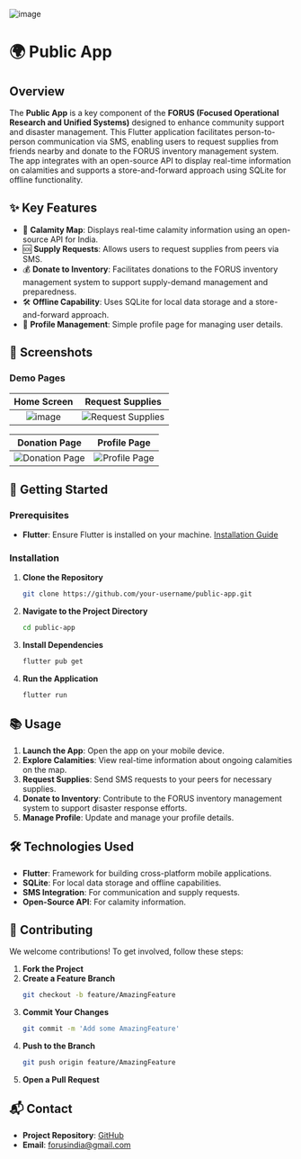 ![image](https://github.com/user-attachments/assets/c3c28e58-bbf4-4791-93e6-e79b605f7b91)

# 🌍 Public App
## Overview

The **Public App** is a key component of the **FORUS (Focused Operational Research and Unified Systems)** designed to enhance community support and disaster management. This Flutter application facilitates person-to-person communication via SMS, enabling users to request supplies from friends nearby and donate to the FORUS inventory management system. The app integrates with an open-source API to display real-time information on calamities and supports a store-and-forward approach using SQLite for offline functionality.

## ✨ Key Features

- 📍 **Calamity Map**: Displays real-time calamity information using an open-source API for India.
- 🆘 **Supply Requests**: Allows users to request supplies from peers via SMS.
- 💰 **Donate to Inventory**: Facilitates donations to the FORUS inventory management system to support supply-demand management and preparedness.
- 🛠️ **Offline Capability**: Uses SQLite for local data storage and a store-and-forward approach.
- 👤 **Profile Management**: Simple profile page for managing user details.

## 📸 Screenshots

### Demo Pages

| **Home Screen** | **Request Supplies** |
|:---------------:|:---------------------:|
| ![image](https://github.com/user-attachments/assets/105e59c0-382d-4231-b6ea-40c9775c4061) | ![Request Supplies](link-to-request-supplies-image.png) |

| **Donation Page** | **Profile Page** |
|:-----------------:|:-----------------:|
| ![Donation Page](link-to-donation-page-image.png) | ![Profile Page](link-to-profile-page-image.png) |

## 🚀 Getting Started

### Prerequisites

- **Flutter**: Ensure Flutter is installed on your machine. [Installation Guide](https://flutter.dev/docs/get-started/install)

### Installation

1. **Clone the Repository**
   ```bash
   git clone https://github.com/your-username/public-app.git
   ```

2. **Navigate to the Project Directory**
   ```bash
   cd public-app
   ```

3. **Install Dependencies**
   ```bash
   flutter pub get
   ```

4. **Run the Application**
   ```bash
   flutter run
   ```

## 📚 Usage

1. **Launch the App**: Open the app on your mobile device.
2. **Explore Calamities**: View real-time information about ongoing calamities on the map.
3. **Request Supplies**: Send SMS requests to your peers for necessary supplies.
4. **Donate to Inventory**: Contribute to the FORUS inventory management system to support disaster response efforts.
5. **Manage Profile**: Update and manage your profile details.

## 🛠️ Technologies Used

- **Flutter**: Framework for building cross-platform mobile applications.
- **SQLite**: For local data storage and offline capabilities.
- **SMS Integration**: For communication and supply requests.
- **Open-Source API**: For calamity information.

## 🤝 Contributing

We welcome contributions! To get involved, follow these steps:

1. **Fork the Project**
2. **Create a Feature Branch**
   ```bash
   git checkout -b feature/AmazingFeature
   ```
3. **Commit Your Changes**
   ```bash
   git commit -m 'Add some AmazingFeature'
   ```
4. **Push to the Branch**
   ```bash
   git push origin feature/AmazingFeature
   ```
5. **Open a Pull Request**

## 📬 Contact

- **Project Repository**: [GitHub](https://github.com/BlackEmpir7199/FORUS)
- **Email**: [forusindia@gmail.com](mailto:rakhul2005@gmail.com)
